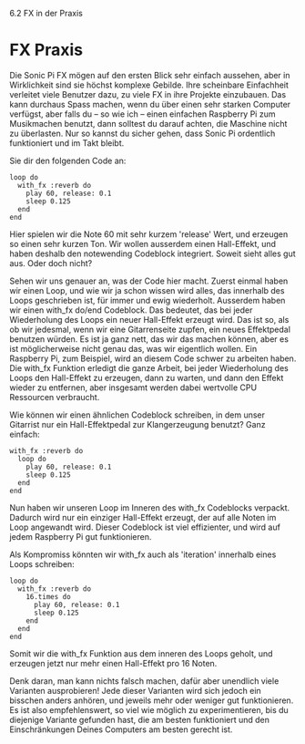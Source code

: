 6.2 FX in der Praxis

# FX Praxis

Die Sonic Pi FX mögen auf den ersten Blick sehr einfach aussehen, aber in Wirklichkeit sind sie höchst komplexe Gebilde. Ihre scheinbare Einfachheit verleitet viele Benutzer dazu, zu viele FX in ihre Projekte einzubauen. Das kann durchaus Spass machen, wenn du über einen sehr starken Computer verfügst, aber falls du – so wie ich – einen einfachen Raspberry Pi zum Musikmachen benutzt, dann solltest du darauf achten, die Maschine nicht zu überlasten. Nur so kannst du sicher gehen, dass Sonic Pi ordentlich funktioniert und im Takt bleibt.

Sie dir den folgenden Code an:

```
loop do
  with_fx :reverb do
    play 60, release: 0.1
    sleep 0.125
  end
end
```

Hier spielen wir die Note 60 mit sehr kurzem 'release' Wert, und erzeugen so einen sehr kurzen Ton. Wir wollen ausserdem einen Hall-Effekt, und haben deshalb den notewending Codeblock integriert. Soweit sieht alles gut aus. Oder doch nicht?

Sehen wir uns genauer an, was der Code hier macht. Zuerst einmal haben wir einen Loop, und wie wir ja schon wissen wird alles, das innerhalb des Loops geschrieben ist, für immer und ewig wiederholt. Ausserdem haben wir einen with_fx do/end Codeblock. Das bedeutet, das bei jeder Wiederholung des Loops ein neuer Hall-Effekt erzeugt wird. Das ist so, als ob wir jedesmal, wenn wir eine Gitarrenseite zupfen, ein neues Effektpedal benutzen würden. Es ist ja ganz nett, das wir das machen können, aber es ist möglicherweise nicht genau das, was wir eigentlich wollen. Ein Raspberry Pi, zum Beispiel, wird an diesem Code schwer zu arbeiten haben. Die with_fx Funktion erledigt die ganze Arbeit, bei jeder Wiederholung des Loops den Hall-Effekt zu erzeugen, dann zu warten, und dann den Effekt wieder zu entfernen, aber insgesamt werden dabei wertvolle CPU Ressourcen verbraucht.

Wie können wir einen ähnlichen Codeblock schreiben, in dem unser Gitarrist nur ein Hall-Effektpedal zur Klangerzeugung benutzt? Ganz einfach:

```
with_fx :reverb do
  loop do
    play 60, release: 0.1
    sleep 0.125
  end
end
```

Nun haben wir unseren Loop im Inneren des with_fx Codeblocks verpackt. Dadurch wird nur ein einziger Hall-Effekt erzeugt, der auf alle Noten im Loop angewandt wird. Dieser Codeblock ist viel effizienter, und wird auf jedem Raspberry Pi gut funktionieren.

Als Kompromiss könnten wir with_fx auch als 'iteration' innerhalb eines Loops schreiben:

```
loop do
  with_fx :reverb do
    16.times do
      play 60, release: 0.1
      sleep 0.125
    end
  end
end
```

Somit wir die with_fx Funktion aus dem inneren des Loops geholt, und erzeugen jetzt nur mehr einen Hall-Effekt pro 16 Noten.

Denk daran, man kann nichts falsch machen, dafür aber unendlich viele Varianten ausprobieren! Jede dieser Varianten wird sich jedoch ein bisschen anders anhören, und jeweils mehr oder weniger gut funktionieren. Es ist also empfehlenswert, so viel wie möglich zu experimentieren, bis du diejenige Variante gefunden hast, die am besten funktioniert und den Einschränkungen Deines Computers am besten gerecht ist.
